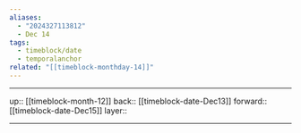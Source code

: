 ```yaml
---
aliases:
  - "2024327113812"
  - Dec 14
tags:
  - timeblock/date
  - temporalanchor
related: "[[timeblock-monthday-14]]"
---
```




***

up:: [[timeblock-month-12]]
back:: [[timeblock-date-Dec13]]
forward:: [[timeblock-date-Dec15]]
layer:: 

***

